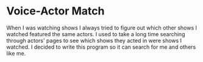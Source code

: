 # Voice-Actor Match
When I was watching shows I always tried to figure out which other shows I watched featured the same actors. I used to take a long time searching through actors' pages to see which shows they acted in were shows I watched. I decided to write this program so it can search for me and others like me.
